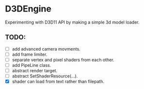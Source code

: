# D3DEngine
Experimenting with D3D11 API by making a simple 3d model loader.

## TODO:
- [ ] add advanced camera movments.
- [ ] add frame limiter.
- [ ] separate vertex and pixel shaders from each other.
- [ ] add PipeLine class.
- [ ] abstract render target.
- [ ] abstract SetShaderResource(...).
- [x] shader can load from text rather than filepath.